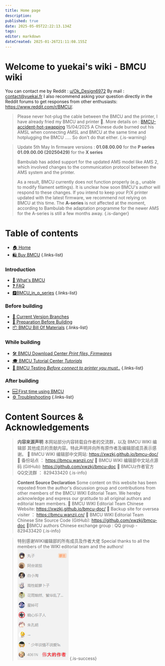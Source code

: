 ```yaml
---
title: Home page
description: 
published: true
date: 2025-05-05T22:22:13.134Z
tags: 
editor: markdown
dateCreated: 2025-01-26T21:11:08.155Z
---
```


# Welcome to yuekai's wiki - BMCU wiki

You can contact me by
Reddit : [u/Ok_Design6972](https://www.reddit.com/user/Ok_Design6972/)
By mail : contact@yuekai.fr
I also recommend asking your question directly in the Reddit forums to get responses from other enthusiasts: https://www.reddit.com/r/BMCU/.

> Please never hot-plug the cable between the BMCU and the printer, I have already fried my BMCU and printer 🥶. More details on : [BMCU-accident-hot-swapping](/BMCU/BMCU-accident-hot-swapping)
> 15/04/2025 A Chinese dude burned out his AMSL when connecting AMSL and BMCU at the same time and hotplugging the BMCU ..... So don't do that either.
{.is-warning}

> Update 5th May
> In firmware versions :
**01.08.00.00** for the **P series**
**01.09.00.00 (20250429)** for the **X series**
>
>Bambulab has added support for the updated AMS model like AMS 2, which involved changes to the communication protocol between the AMS system and the printer. 
>
>As a result, BMCU currently does not function properly (e.g., unable to modify filament settings). It is unclear how soon BMCU's author will respond to these changes. If you intend to keep your P/X printer updated with the latest firmware, we recommend not relying on BMCU at this time.
The **A-series** is not affected at the moment, according to Bambulab the adaptation programme for the newer AMS for the A-series is still a few months away.
{.is-danger}

# Table of contents

- [🏠 Home](/home)
- [🛍️ Buy BMCU](/BMCU/buy_bmcu)
{.links-list}

### Introduction
- [📖 What's BMCU](/BMCU)
- [❓ FAQ](/BMCU/faq)
- [🅿️BMCU_in_p_series](/BMCU/BMCU_in_p_series)
{.links-list}

### Before building
- [🌿 Current Version Branches](/BMCU/bmcu_branches)
- [📝 Preparation Before Building](/BMCU/preparation_before_building)
- [📦 BMCU Bill Of Materials](/BMCU/BMCU_bill_of_materials)
{.links-list}

### While building
- [🛠️ BMCU Download Center *Print files, Firmwares*](/BMCU/BMCU_Download_Center)
- [🎓 BMCU Tutorial Center *Tutorials*](/BMCU/BMCU_Tutorial)
- [🔬 BMCU Testing *Before connect to printer you must..*](/BMCU/BMCU_testing)
{.links-list}

### After building
- [🆕 First time using BMCU](/BMCU/new_bmcu)
- [⚙️ Troubleshooting](/BMCU/troubleshooting)
{.links-list}


# Content Sources & Acknowledgements

> **内容来源声明**
>本网站部分内容转载自作者的交流群，以及 BMCU WIKI 编辑部 其他成员的贡献内容。特此声明并向所有原作者及编辑部成员表示感谢。
>📌 BMCU WIKI 编辑部中文网站: https://xwzkj.github.io/bmcu-doc/
>📌 备份站点 ： https://bmcu.wanzii.cn/
>📌 BMCU WIKI 编辑部中文站点源码 (GitHub): https://github.com/xwzkj/bmcu-doc
>📌 BMCUz作者官方QQ交流群 ： 829433420
{.is-info}

> **Content Source Declaration**
>Some content on this website has been reposted from the author's discussion group and contributions from other members of the BMCU WIKI Editorial Team. We hereby acknowledge and express our gratitude to all original authors and editorial team members.
>📌 BMCU WIKI Editorial Team Chinese Website: https://xwzkj.github.io/bmcu-doc/
>📌 Backup site for oversea visiter ： https://bmcu.wanzii.cn/
>📌 BMCU WIKI Editorial Team Chinese Site Source Code (GitHub): https://github.com/xwzkj/bmcu-doc
>📌BMCU authors Chinese exchange group : QQ group - 829433420
{.is-info}

> 特别感谢WIKI编辑部的所有成员及作者大佬
> Special thanks to all the members of the WIKI editorial team and the authors!
>![wiki编辑部.png](/wiki编辑部.png)
{.is-success}
